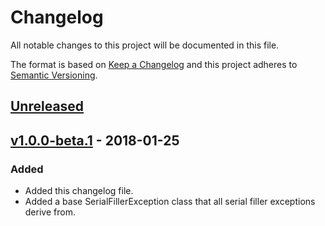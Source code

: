 # Changelog
All notable changes to this project will be documented in this file.

The format is based on [Keep a Changelog](http://keepachangelog.com/en/1.0.0/)
and this project adheres to [Semantic Versioning](http://semver.org/spec/v2.0.0.html).

## [Unreleased]

## [v1.0.0-beta.1] - 2018-01-25

### Added
- Added this changelog file.
- Added a base SerialFillerException class that all serial filler exceptions derive from.

[Unreleased]: https://github.com/mbedded-ninja/CppTemplate/compare/v1.0.0-beta.1...HEAD
[v1.0.0-beta.1]: https://github.com/mbedded-ninja/CppTemplate/compare/v0.3.7...v1.0.0-beta.1